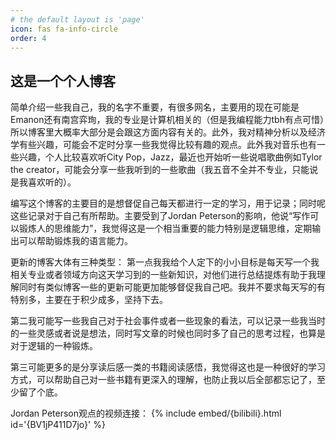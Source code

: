 ```yaml
---
# the default layout is 'page'
icon: fas fa-info-circle
order: 4
---
```


## 这是一个个人博客


简单介绍一些我自己，我的名字不重要，有很多网名，主要用的现在可能是Emanon还有南宫弈珣，我的专业是计算机相关的（但是我编程能力tbh有点可惜）所以博客里大概率大部分是会跟这方面内容有关的。此外，我对精神分析以及经济学有些兴趣，可能会不定时分享一些我觉得比较有趣的观点。此外我对音乐也有一些兴趣，个人比较喜欢听City Pop，Jazz，最近也开始听一些说唱歌曲例如Tylor the creator，可能会分享一些我听到的一些歌曲（我五音不全并不专业，只能说是我喜欢听的）。


编写这个博客的主要目的是想督促自己每天都进行一定的学习，用于记录；同时呢这些记录对于自己有所帮助。主要受到了Jordan Peterson的影响，他说“写作可以锻炼人的思维能力”，我觉得这是一个相当重要的能力特别是逻辑思维，定期输出可以帮助锻炼我的语言能力。


更新的博客大体有三种类型：
第一点我我给个人定下的小小目标是每天写一个我相关专业或者领域方向这天学习到的一些新知识，对他们进行总结提炼有助于我理解同时有类似博客一些的更新可能更加能够督促我自己吧。我并不要求每天写的有特别多，主要在于积少成多，坚持下去。


第二我可能写一些我自己对于社会事件或者一些现象的看法，可以记录一些我当时的一些灵感或者说是想法，同时写文章的时候也同时多了自己的思考过程，也算是对于逻辑的一种锻炼。


第三可能更多的是分享读后感一类的书籍阅读感悟，我觉得这也是一种很好的学习方式，可以帮助自己对一些书籍有更深入的理解，也防止我以后全部都忘记了，至少留了个底。


Jordan Peterson观点的视频连接：
{% include embed/{bilibili}.html id='{BV1jP411D7jo}' %}
